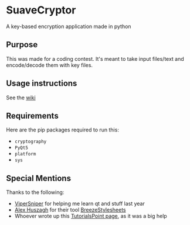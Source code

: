 # SuaveCryptor
A key-based encryption application made in python

## Purpose
This was made for a coding contest. It's meant to take input files/text and encode/decode them with key files.

## Usage instructions
See the [wiki](https://github.com/rockedsocks/SuaveCryptor/wiki)

## Requirements
Here are the pip packages required to run this:
- `cryptography`
- `PyQt5`
- `platform`
- `sys`

## Special Mentions
Thanks to the following:
- [ViperSniper](https://github.com/vipersniper0501) for helping me learn qt and stuff last year
- [Alex Huszagh](https://github.com/Alexhuszagh/) for their tool [BreezeStylesheets](https://github.com/Alexhuszagh/BreezeStyleSheets)
- Whoever wrote up this [TutorialsPoint page](https://www.tutorialspoint.com/pyqt/index.htm), as it was a big help
